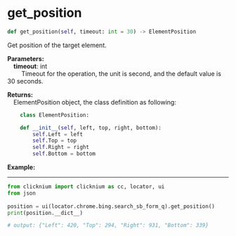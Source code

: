 # get_position
```python
def get_position(self, timeout: int = 30) -> ElementPosition
```

Get position of the target element.

**Parameters:**   
    &emsp;**timeout**: int  
        &emsp;&emsp; Timeout for the operation, the unit is second, and the default value is 30 seconds.

**Returns:**  
    &emsp;ElementPosition object, the class definition as following: 
```python
    class ElementPosition:

    def __init__(self, left, top, right, bottom):
        self.Left = left
        self.Top = top
        self.Right = right
        self.Bottom = bottom
```

**Example:**
***
```python
from clicknium import clicknium as cc, locator, ui
from json
    
position = ui(locator.chrome.bing.search_sb_form_q).get_position()
print(position.__dict__)

# output: {"Left": 420, "Top": 294, "Right": 931, "Bottom": 339}

```